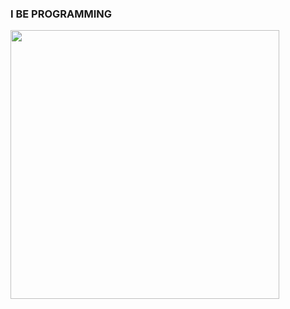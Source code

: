 ### I BE PROGRAMMING


<img width ="430" src= "https://64.media.tumblr.com/6bf05dce890b1acc34b3841ea6d27690/tumblr_mw4z5hTzSG1r7k95zo1_500.gifv">
